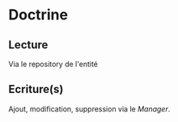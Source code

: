 # Doctrine

## Lecture

Via le repository de l'entité

## Ecriture(s)

Ajout, modification, suppression via le *Manager*.
